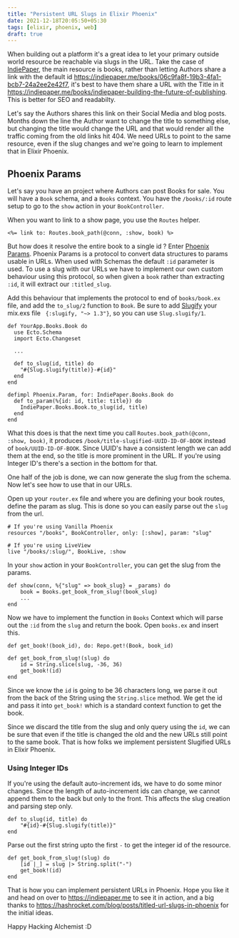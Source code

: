 ```yaml
---
title: "Persistent URL Slugs in Elixir Phoenix"
date: 2021-12-18T20:05:50+05:30
tags: [elixir, phoenix, web]
draft: true
---
```


When building out a platform it's a great idea to let your primary outside world resource be reachable via slugs in the URL. Take the case of [IndiePaper](https://indiepaper.me), the main resource is books, rather than letting Authors share a link with the default id https://indiepaper.me/books/06c9fa8f-19b3-4fa1-bcb7-24a2ee2e42f7, it's best to have them share a URL with the Title in it https://indiepaper.me/books/indiepaper-building-the-future-of-publishing. This is better for SEO and readabilty.

Let's say the Authors shares this link on their Social Media and blog posts. Months down the line the Author want to change the title to something else, but changing the title would change the URL and that would render all the traffic coming from the old links hit 404. We need URLs to point to the same resource, even if the slug changes and we're going to learn to implement that in Elixir Phoenix.

## Phoenix Params

Let's say you have an project where Authors can post Books for sale. You will have a `Book` schema, and a `Books` context. You have the `/books/:id` route setup to go to the `show` action in your `BookController`.

When you want to link to a show page, you use the `Routes` helper.

```
<%= link to: Routes.book_path(@conn, :show, book) %>
```

But how does it resolve the entire book to a single id ? Enter [Phoenix Params](https://hexdocs.pm/phoenix/Phoenix.Param.html). Phoenix Params is a protocol to convert data structures to params usable in URLs. When used with Schemas the default `:id` parameter is used. To use a slug with our URLs we have to implement our own custom behaviour using this protocol, so when given a `book` rather than extracting `:id`, it will extract our `:titled_slug`.

Add this behaviour that implements the protocol to end of `books/book.ex` file, and add the `to_slug/2` function to `Book`. Be sure to add [Slugify](https://hexdocs.pm/slugify/Slug.html) your mix.exs file ` {:slugify, "~> 1.3"}`, so you can use `Slug.slugify/1`.

```
def YourApp.Books.Book do
  use Ecto.Schema
  import Ecto.Changeset

  ...

  def to_slug(id, title) do
    "#{Slug.slugify(title)}-#{id}"
  end
end

defimpl Phoenix.Param, for: IndiePaper.Books.Book do
  def to_param(%{id: id, title: title}) do
    IndiePaper.Books.Book.to_slug(id, title)
  end
end
```

What this does is that the next time you call `Routes.book_path(@conn, :show, book)`, it produces `/book/title-slugified-UUID-ID-OF-BOOK` instead of `book/UUID-ID-OF-BOOK`. Since UUID's have a consistent length we can add them at the end, so the title is more prominent in the URL. If you're using Integer ID's there's a section in the bottom for that.

One half of the job is done, we can now generate the slug from the schema. Now let's see how to use that in our URLs.

Open up your `router.ex` file and where you are defining your book routes, define the param as slug. This is done so you can easily parse out the `slug` from the url.

```
# If you're using Vanilla Phoenix
resources "/books", BookController, only: [:show], param: "slug"

# If you're using LiveView
live "/books/:slug/", BookLive, :show
```

In your `show` action in your `BookController`, you can get the slug from the params.

```
def show(conn, %{"slug" => book_slug} = _params) do
    book = Books.get_book_from_slug!(book_slug)
    ...
end
```

Now we have to implement the function in `Books` Context which will parse out the `:id` from the `slug` and return the book. Open `books.ex` and insert this.

```
def get_book!(book_id), do: Repo.get!(Book, book_id)

def get_book_from_slug!(slug) do
    id = String.slice(slug, -36, 36)
    get_book!(id)
end
```

Since we know the `id` is going to be 36 characters long, we parse it out from the back of the String using the `String.slice` method. We get the id and pass it into `get_book!` which is a standard context function to get the book.

Since we discard the title from the slug and only query using the `id`, we can be sure that even if the title is changed the old and the new URLs still point to the same book. That is how folks we implement persistent Slugified URLs in Elixir Phoenix.

### Using Integer IDs

If you're using the default auto-increment ids, we have to do some minor changes. Since the length of auto-increment ids can change, we cannot append them to the back but only to the front. This affects the slug creation and parsing step only.

```
def to_slug(id, title) do
    "#{id}-#{Slug.slugify(title)}"
end
```

Parse out the first string upto the first `-` to get the integer id of the resource.

```
def get_book_from_slug!(slug) do
    [id |_] = slug |> String.split("-")
    get_book!(id)
end
```

That is how you can implement persistent URLs in Phoenix. Hope you like it and head on over to https://indiepaper.me to see it in action, and a big thanks to https://hashrocket.com/blog/posts/titled-url-slugs-in-phoenix for the initial ideas.

Happy Hacking Alchemist :D
